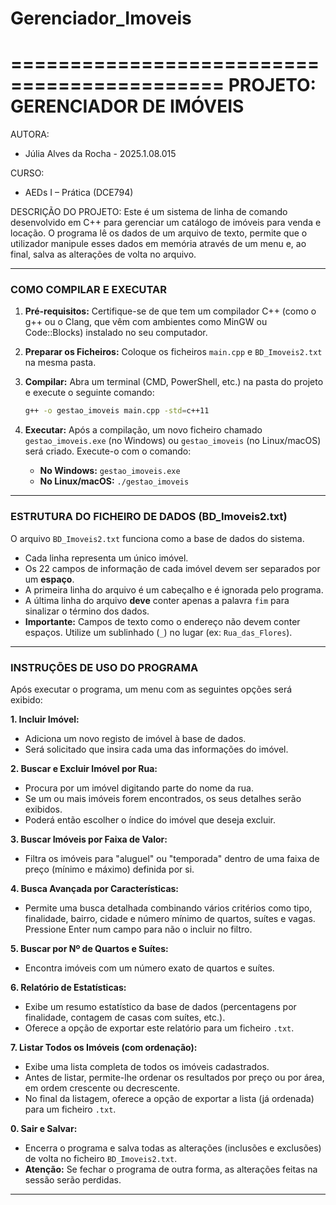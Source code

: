 # Gerenciador_Imoveis
============================================
          PROJETO: GERENCIADOR DE IMÓVEIS
=============================================

AUTORA:
- Júlia Alves da Rocha - 2025.1.08.015

CURSO:
- AEDs I – Prática (DCE794)

DESCRIÇÃO DO PROJETO:
Este é um sistema de linha de comando desenvolvido em C++ para gerenciar um
catálogo de imóveis para venda e locação. O programa lê os dados de um arquivo
de texto, permite que o utilizador manipule esses dados em memória através de um menu
e, ao final, salva as alterações de volta no arquivo.

---
### COMO COMPILAR E EXECUTAR

1.  **Pré-requisitos:** Certifique-se de que tem um compilador C++ (como o g++ ou o Clang, que vêm com ambientes como MinGW ou Code::Blocks) instalado no seu computador.

2.  **Preparar os Ficheiros:** Coloque os ficheiros `main.cpp` e `BD_Imoveis2.txt` na mesma pasta.

3.  **Compilar:** Abra um terminal (CMD, PowerShell, etc.) na pasta do projeto e execute o seguinte comando:
    ```bash
    g++ -o gestao_imoveis main.cpp -std=c++11
    ```
4.  **Executar:** Após a compilação, um novo ficheiro chamado `gestao_imoveis.exe` (no Windows) ou `gestao_imoveis` (no Linux/macOS) será criado. Execute-o com o comando:
    * **No Windows:** `gestao_imoveis.exe`
    * **No Linux/macOS:** `./gestao_imoveis`

---
### ESTRUTURA DO FICHEIRO DE DADOS (BD_Imoveis2.txt)

O arquivo `BD_Imoveis2.txt` funciona como a base de dados do sistema.

* Cada linha representa um único imóvel.
* Os 22 campos de informação de cada imóvel devem ser separados por um **espaço**.
* A primeira linha do arquivo é um cabeçalho e é ignorada pelo programa.
* A última linha do arquivo **deve** conter apenas a palavra `fim` para sinalizar o término dos dados.
* **Importante:** Campos de texto como o endereço não devem conter espaços. Utilize um sublinhado (`_`) no lugar (ex: `Rua_das_Flores`).

---
### INSTRUÇÕES DE USO DO PROGRAMA

Após executar o programa, um menu com as seguintes opções será exibido:

**1. Incluir Imóvel:**
   - Adiciona um novo registo de imóvel à base de dados.
   - Será solicitado que insira cada uma das informações do imóvel.

**2. Buscar e Excluir Imóvel por Rua:**
   - Procura por um imóvel digitando parte do nome da rua.
   - Se um ou mais imóveis forem encontrados, os seus detalhes serão exibidos.
   - Poderá então escolher o índice do imóvel que deseja excluir.

**3. Buscar Imóveis por Faixa de Valor:**
   - Filtra os imóveis para "aluguel" ou "temporada" dentro de uma faixa de preço (mínimo e máximo) definida por si.

**4. Busca Avançada por Características:**
   - Permite uma busca detalhada combinando vários critérios como tipo, finalidade, bairro, cidade e número mínimo de quartos, suítes e vagas. Pressione Enter num campo para não o incluir no filtro.

**5. Buscar por Nº de Quartos e Suítes:**
   - Encontra imóveis com um número exato de quartos e suítes.

**6. Relatório de Estatísticas:**
   - Exibe um resumo estatístico da base de dados (percentagens por finalidade, contagem de casas com suítes, etc.).
   - Oferece a opção de exportar este relatório para um ficheiro `.txt`.

**7. Listar Todos os Imóveis (com ordenação):**
   - Exibe uma lista completa de todos os imóveis cadastrados.
   - Antes de listar, permite-lhe ordenar os resultados por preço ou por área, em ordem crescente ou decrescente.
   - No final da listagem, oferece a opção de exportar a lista (já ordenada) para um ficheiro `.txt`.

**0. Sair e Salvar:**
   - Encerra o programa e salva todas as alterações (inclusões e exclusões) de volta no ficheiro `BD_Imoveis2.txt`.
   - **Atenção:** Se fechar o programa de outra forma, as alterações feitas na sessão serão perdidas.

---

